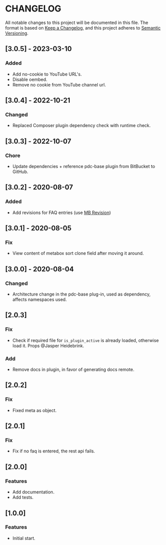 # CHANGELOG

All notable changes to this project will be documented in this file.
The format is based on [Keep a Changelog](https://keepachangelog.com/en/1.0.0/),
and this project adheres to [Semantic Versioning](https://semver.org/spec/v2.0.0.html).

## [3.0.5] - 2023-03-10

### Added

-   Add no-cookie to YouTube URL's.
-   Disable oembed.
-   Remove no cookie from YouTube channel url.

## [3.0.4] - 2022-10-21

### Changed

-   Replaced Composer plugin dependency check with runtime check.

## [3.0.3] - 2022-10-07

### Chore

-   Update dependencies + reference pdc-base plugin from BitBucket to GitHub.

## [3.0.2] - 2020-08-07

### Added

-   Add revisions for FAQ entries (use [MB Revision](https://metabox.io/plugins/mb-revision/))

## [3.0.1] - 2020-08-05

### Fix

-   View content of metabox sort clone field after moving it around.

## [3.0.0] - 2020-08-04

### Changed

-   Architecture change in the pdc-base plug-in, used as dependency, affects namespaces used.

## [2.0.3]

### Fix

-   Check if required file for `is_plugin_active` is already loaded, otherwise load it. Props @Jasper Heidebrink.

### Add

-   Remove docs in plugin, in favor of generating docs remote.

## [2.0.2]

### Fix

-   Fixed meta as object.

## [2.0.1]

### Fix

-   Fix if no faq is entered, the rest api fails.

## [2.0.0]

### Features

-   Add documentation.
-   Add tests.

## [1.0.0]

### Features

-   Initial start.
